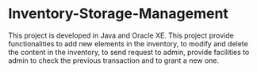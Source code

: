 # Inventory-Storage-Management
This project is developed in Java and Oracle XE. This project provide functionalities to add new elements in the inventory, to modify and delete the content in the inventory, to send request to admin, provide facilities to admin to check the previous transaction and to grant a new one.
